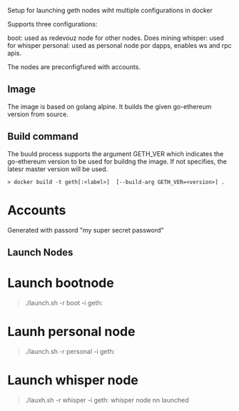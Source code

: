 Setup for launching geth nodes wiht multiple configurations in docker

Supports three configurations:

boot: used as redevouz node for other nodes. Does mining
whisper: used for whisper
personal: used as personal node por dapps, enables ws and rpc apis. 

The nodes are preconfigfured with accounts.


Image
-----

The image is based on golang alpine. It builds the given go-ethereum version 
from source. 

Build command
-------------

The buuld process supports the argument GETH_VER which indicates the go-ethereum 
version to be used for buildng the image. If not specifies, the latesr master
version will be used.


    > docker build -t geth[:<label>]  [--build-arg GETH_VER=<version>] .

Accounts
========

Generated with passord "my super secret password"

Launch Nodes
------------

Launch bootnode
===============

   > ./launch.sh -r boot -i geth:<label>

Launh personal node
===================
   > ./launch.sh -r personal -i geth:<label>

Launch whisper node
===================
  > ./lauxh.sh -r whisper -i geth:<label>
    whisper node nn launched 
     

